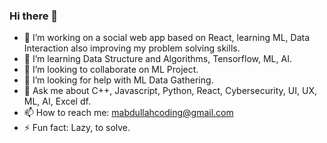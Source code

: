 ### Hi there 👋

- 🔭 I’m working on a social web app based on React, learning ML, Data Interaction also improving my problem solving skills.
- 🌱 I’m learning Data Structure and Algorithms, Tensorflow, ML, AI.
- 👯 I’m looking to collaborate on ML Project.
- 🤔 I’m looking for help with ML Data Gathering.
- 💬 Ask me about C++, Javascript, Python, React, Cybersecurity, UI, UX, ML, AI, Excel df.
- 📫 How to reach me: mabdullahcoding@gmail.com
- ⚡ Fun fact: Lazy, to solve.

